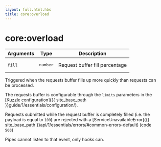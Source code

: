 ```yaml
---
layout: full.html.hbs
title: core:overload
---
```


# core:overload

| Arguments | Type | Description |
|-----------|------|-------------|
| `fill` | <pre>number</pre> | Request buffer fill percentage |

Triggered when the requests buffer fills up more quickly than requests can be processed.

The requests buffer is configurable through the `limits` parameters in the [Kuzzle configuration]({{ site_base_path }}guide/1/essentials/configuration/).

Requests submitted while the request buffer is completely filled (i.e. the payload is equal to `100`) are rejected with a [ServiceUnavailableError]({{ site_base_path }}api/1/essentials/errors/#common-errors-default) (code `503`)

<div class="alert alert-info">Pipes cannot listen to that event, only hooks can.</div>
